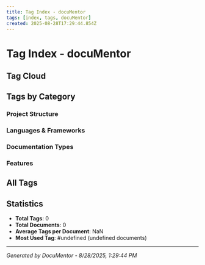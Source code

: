 ```yaml
---
title: Tag Index - docuMentor
tags: [index, tags, docuMentor]
created: 2025-08-28T17:29:44.854Z
---
```


# Tag Index - docuMentor

## Tag Cloud



## Tags by Category

### Project Structure


### Languages & Frameworks


### Documentation Types


### Features


## All Tags



## Statistics

- **Total Tags**: 0
- **Total Documents**: 0
- **Average Tags per Document**: NaN
- **Most Used Tag**: #undefined (undefined documents)

---
*Generated by DocuMentor - 8/28/2025, 1:29:44 PM*
